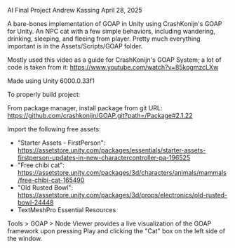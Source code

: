 AI Final Project
Andrew Kassing
April 28, 2025

A bare-bones implementation of GOAP in Unity using CrashKonijn's GOAP for Unity. An NPC cat with a few simple behaviors, including wandering, drinking, sleeping, and fleeing from player. Pretty much everything important is in the Assets/Scripts/GOAP folder.

Mostly used this video as a guide for CrashKonijn's GOAP System; a lot of code is taken from it:
https://www.youtube.com/watch?v=85kogmzcLXw

Made using Unity 6000.0.33f1

To properly build project:

From package manager, install package from git URL: https://github.com/crashkonijn/GOAP.git?path=/Package#2.1.22

Import the following free assets:
- "Starter Assets - FirstPerson": https://assetstore.unity.com/packages/essentials/starter-assets-firstperson-updates-in-new-charactercontroller-pa-196525
- "Free chibi cat": https://assetstore.unity.com/packages/3d/characters/animals/mammals/free-chibi-cat-165490
- "Old Rusted Bowl": https://assetstore.unity.com/packages/3d/props/electronics/old-rusted-bowl-24448
- TextMeshPro Essential Resources

Tools > GOAP > Node Viewer provides a live visualization of the GOAP framework upon pressing Play and clicking the "Cat" box on the left side of the window.